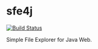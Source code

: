 # sfe4j

[![Build Status](https://travis-ci.org/xmniko/sfe4j.svg?branch=master)](https://travis-ci.org/xmniko/sfe4j)

Simple File Explorer for Java Web.
